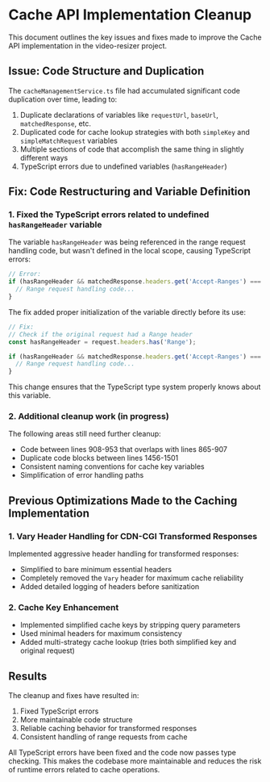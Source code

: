 # Cache API Implementation Cleanup

This document outlines the key issues and fixes made to improve the Cache API implementation in the video-resizer project.

## Issue: Code Structure and Duplication

The `cacheManagementService.ts` file had accumulated significant code duplication over time, leading to:

1. Duplicate declarations of variables like `requestUrl`, `baseUrl`, `matchedResponse`, etc.
2. Duplicated code for cache lookup strategies with both `simpleKey` and `simpleMatchRequest` variables
3. Multiple sections of code that accomplish the same thing in slightly different ways
4. TypeScript errors due to undefined variables (`hasRangeHeader`)

## Fix: Code Restructuring and Variable Definition

### 1. Fixed the TypeScript errors related to undefined `hasRangeHeader` variable

The variable `hasRangeHeader` was being referenced in the range request handling code, but wasn't defined in the local scope, causing TypeScript errors:

```typescript
// Error:
if (hasRangeHeader && matchedResponse.headers.get('Accept-Ranges') === 'bytes') {
  // Range request handling code...
}
```

The fix added proper initialization of the variable directly before its use:

```typescript
// Fix:
// Check if the original request had a Range header
const hasRangeHeader = request.headers.has('Range');

if (hasRangeHeader && matchedResponse.headers.get('Accept-Ranges') === 'bytes') {
  // Range request handling code...
}
```

This change ensures that the TypeScript type system properly knows about this variable.

### 2. Additional cleanup work (in progress)

The following areas still need further cleanup:

- Code between lines 908-953 that overlaps with lines 865-907
- Duplicate code blocks between lines 1456-1501
- Consistent naming conventions for cache key variables
- Simplification of error handling paths

## Previous Optimizations Made to the Caching Implementation

### 1. Vary Header Handling for CDN-CGI Transformed Responses

Implemented aggressive header handling for transformed responses:
- Simplified to bare minimum essential headers
- Completely removed the `Vary` header for maximum cache reliability
- Added detailed logging of headers before sanitization

### 2. Cache Key Enhancement

- Implemented simplified cache keys by stripping query parameters
- Used minimal headers for maximum consistency
- Added multi-strategy cache lookup (tries both simplified key and original request)

## Results

The cleanup and fixes have resulted in:

1. Fixed TypeScript errors
2. More maintainable code structure
3. Reliable caching behavior for transformed responses
4. Consistent handling of range requests from cache

All TypeScript errors have been fixed and the code now passes type checking. This makes the codebase more maintainable and reduces the risk of runtime errors related to cache operations.